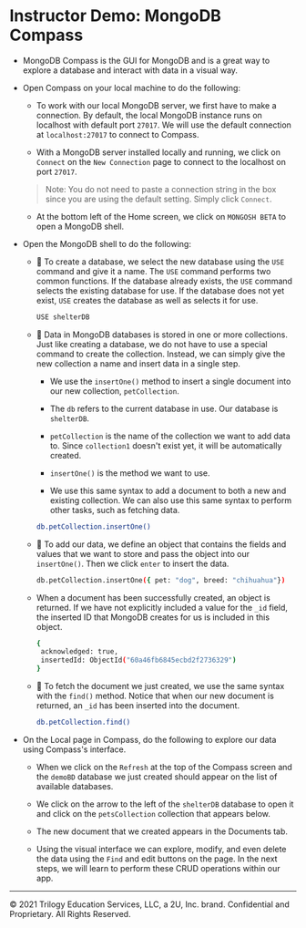 #  Instructor Demo: MongoDB Compass

* MongoDB Compass is the GUI for MongoDB and is a great way to explore a database and interact with data in a visual way. 

* Open Compass on your local machine to do the following:

  * To work with our local MongoDB server, we first have to make a connection. By default, the local MongoDB instance runs on localhost with default port `27017`. We will use the default connection at `localhost:27017` to connect to Compass.  

  *  With a MongoDB server installed locally and running, we click on `Connect` on the `New Connection` page to connect to the localhost on port `27017`. 
  > Note: You do not need to paste a connection string in the box since you are using the default setting. Simply click `Connect`.

  *  At the bottom left of the Home screen, we click on `MONGOSH BETA` to open a MongoDB shell. 

* Open the MongoDB shell to do the following: 

  * 🔑 To create a database, we select the new database using the `USE` command and give it a name. The `USE` command performs two common functions. If the database already exists, the `USE` command selects the existing database for use. If the database does not yet exist, `USE` creates the database as well as selects it for use.

    ```sh
    USE shelterDB
    ```

  * 🔑 Data in MongoDB databases is stored in one or more collections. Just like creating a database, we do not have to use a special command to create the collection. Instead, we can simply give the new collection a name and insert data in a single step. 
  
    *  We use the `insertOne()` method to insert a single document into our new collection, `petCollection`.

    * The `db` refers to the current database in use. Our database is `shelterDB`.

    * `petCollection` is the name of the collection we want to add data to. Since `collection1` doesn't exist yet, it will be automatically created.

    * `insertOne()` is the method we want to use.

    * We use this same syntax to add a document to both a new and existing collection. We can also use this same syntax to perform other tasks, such as fetching data. 

    ```sh
    db.petCollection.insertOne()
    ```

  * 🔑 To add our data, we define an object that contains the fields and values that we want to store and pass the object into our `insertOne()`. Then we click `enter` to insert the data.

    ```sh
    db.petCollection.insertOne({ pet: "dog", breed: "chihuahua"})
    ```

  * When a document has been successfully created, an object is returned. If we have not explicitly included a value for the `_id` field, the inserted ID that   MongoDB creates for us is included in this object. 

    ```sh
    { 
     acknowledged: true,
     insertedId: ObjectId("60a46fb6845ecbd2f2736329") 
    }
    ```

  * 🔑 To fetch the document we just created, we use the same syntax with the `find()` method. Notice that when our new document is returned, an `_id` has been inserted into the document.

    ```sh
    db.petCollection.find()
    ```

* On the Local page in Compass, do the following to explore our data using Compass's interface.

  * When we click on the `Refresh` at the top of the Compass screen and the `demoBD` database we just created should appear on the list of available databases. 

  *  We click on the arrow to the left of the `shelterDB` database to open it and click on the `petsCollection` collection that appears below. 

  *  The new document that we created appears in the Documents tab.
  
  *  Using the visual interface we can explore, modify, and even delete the data using the `Find` and edit buttons on the page. In the next steps, we will learn to perform these CRUD operations within our app. 

---
© 2021 Trilogy Education Services, LLC, a 2U, Inc. brand. Confidential and Proprietary. All Rights Reserved.
